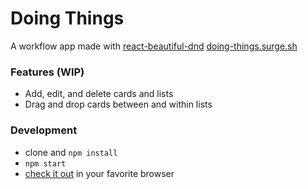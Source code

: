 # Doing Things

A workflow app made with [react-beautiful-dnd](https://github.com/atlassian/react-beautiful-dnd)
[doing-things.surge.sh](doing-things.surge.sh)

### Features (WIP)
* Add, edit, and delete cards and lists
* Drag and drop cards between and within lists


### Development

* clone and `npm install`
* `npm start`
* [check it out](http://localhost:3000) in your favorite browser
